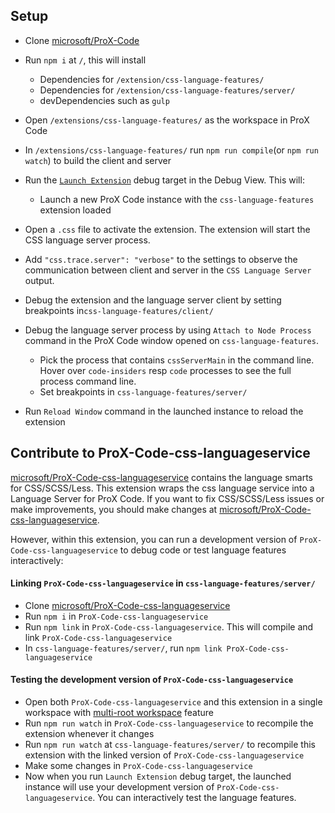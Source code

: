 
## Setup

- Clone [microsoft/ProX-Code](https://github.com/microsoft/ProX-Code)
- Run `npm i` at `/`, this will install
	- Dependencies for `/extension/css-language-features/`
	- Dependencies for `/extension/css-language-features/server/`
	- devDependencies such as `gulp`

- Open `/extensions/css-language-features/` as the workspace in ProX Code
- In `/extensions/css-language-features/` run `npm run compile`(or `npm run watch`) to build the client and server
- Run the [`Launch Extension`](https://github.com/microsoft/ProX-Code/blob/master/extensions/css-language-features/.ProX-Code/launch.json) debug target in the Debug View. This will:
	- Launch a new ProX Code instance with the `css-language-features` extension loaded
- Open a `.css` file to activate the extension. The extension will start the CSS language server process.
- Add `"css.trace.server": "verbose"` to the settings to observe the communication between client and server in the `CSS Language Server` output.
- Debug the extension and the language server client by setting breakpoints in`css-language-features/client/`
- Debug the language server process by using `Attach to Node Process` command in the  ProX Code window opened on `css-language-features`.
  - Pick the process that contains `cssServerMain` in the command line. Hover over `code-insiders` resp `code` processes to see the full process command line.
  - Set breakpoints in `css-language-features/server/`
- Run `Reload Window` command in the launched instance to reload the extension

## Contribute to ProX-Code-css-languageservice

[microsoft/ProX-Code-css-languageservice](https://github.com/microsoft/ProX-Code-css-languageservice) contains the language smarts for CSS/SCSS/Less.
This extension wraps the css language service into a Language Server for ProX Code.
If you want to fix CSS/SCSS/Less issues or make improvements, you should make changes at [microsoft/ProX-Code-css-languageservice](https://github.com/microsoft/ProX-Code-css-languageservice).

However, within this extension, you can run a development version of `ProX-Code-css-languageservice` to debug code or test language features interactively:

#### Linking `ProX-Code-css-languageservice` in `css-language-features/server/`

- Clone [microsoft/ProX-Code-css-languageservice](https://github.com/microsoft/ProX-Code-css-languageservice)
- Run `npm i` in `ProX-Code-css-languageservice`
- Run `npm link` in `ProX-Code-css-languageservice`. This will compile and link `ProX-Code-css-languageservice`
- In `css-language-features/server/`, run `npm link ProX-Code-css-languageservice`

#### Testing the development version of `ProX-Code-css-languageservice`

- Open both `ProX-Code-css-languageservice` and this extension in a single workspace with [multi-root workspace](https://code.visualstudio.com/docs/editor/multi-root-workspaces) feature
- Run `npm run watch` in `ProX-Code-css-languageservice` to recompile the extension whenever it changes
- Run `npm run watch` at `css-language-features/server/` to recompile this extension with the linked version of `ProX-Code-css-languageservice`
- Make some changes in `ProX-Code-css-languageservice`
- Now when you run `Launch Extension` debug target, the launched instance will use your development version of `ProX-Code-css-languageservice`. You can interactively test the language features.
